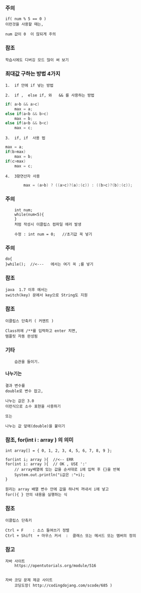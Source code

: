 ### 주의 
	if( num % 5 == 0 )
	이런것을 사용할 때는,
	
	num 값이 0  이 않되게 주의
	

### 참조
	학습시에도 디버깅 모드 많이 써 보기


### 최대값 구하는 방법 4가지

	1.	if 안에 if 넣는 방법
	
	2.	if ,  else if, 와   && 를 사용하는 방법
```java
if( a>b && a>c)
	max = a;
else if(a<b && b>c)
	max = b;
else if(a<b && b<c)
	max = c;	
```

	3.	if, if  사용 법
```java
max = a;
if(b>max)
	max = b;
if(c>max)
	max = c;
```

	4.  3항연산자 사용
```java	
		max = (a>b) ? ((a>c)?(a):(c)) : ((b>c)?(b):(c));
```

### 주의 
		int num;
		while(num<5){
		}
		처럼 작성시 이클립스 컴파일 에러 발생
			
		수정 : int num = 0;	//초기값 꼭 넣기

### 주의
	do{
	}while();  //<---	에서는 여기 꼭 ;를 넣기


### 참조
	java  1.7 이후 에서는
	switch(key) 문에서 key으로 String도 지원
	
### 참조 
	이클립스 단축키 ( 커멘트 ) 
	
	Class위에 /**를 입력하고 enter 치면,
	템플릿 자동 완성됨

### 기타 
		습관을 들이기.
####	나누기는 

	결과 변수를 
	double로 변수 잡고,
	
	나누는 값은 3.0  
	이런식으로 소수 표현을 사용하기
	
	또는
	
	나누는 값 앞에(double)을 붙이기
	
	
### 참조, for(int i : array ) 의 의미

	int array[] = { 0, 1, 2, 3, 4, 5, 6, 7, 8, 9 }; 
	
	for(int i; array ){  //<-- ERR
	for(int i: array ){  // OK , USE ':'
		// array배열에 있는 값을 순서대로 i에 입력 후 {}을 반복 
		System.out.println("i값은 :"+i); 
	}

	원리는 array 배열 변수 안에 값을 하나씩 꺼내서 i에 넣고 
	for(){ } 안의 내용을 실행하는 식

### 참조
	이클립스 단축키
	
	Ctrl + F 	: 소스 들여쓰기 정렬
	Ctrl + Shift  + 마우스 커서 	:  클래스 또는 메서드 또는 멤버의 정의 
	


### 참고 
	자바 사이트
		https://opentutorials.org/module/516
		

	자바 코딩 문제 제공 사이트
		코딩도장( http://codingdojang.com/scode/685 )
	
